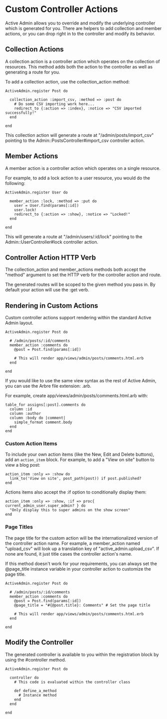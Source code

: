 # Custom Controller Actions

Active Admin allows you to override and modify the underlying controller which
is generated for you. There are helpers to add collection and member actions, or
you can drop right in to the controller and modify its behavior.

## Collection Actions

A collection action is a controller action which operates on the collection of
resources. This method adds both the action to the controller as well as
generating a route for you.

To add a collection action, use the collection_action method:


    ActiveAdmin.register Post do

      collection_action :import_csv, :method => :post do
        # Do some CSV importing work here...
        redirect_to {:action => :index}, :notice => "CSV imported successfully!"
      end

    end

This collection action will generate a route at "/admin/posts/import_csv"
pointing to the Admin::PostsController#import_csv controller action.

## Member Actions

A member action is a controller action which operates on a single resource.

For example, to add a lock action to a user resource, you would do the
following:

    ActiveAdmin.register User do

      member_action :lock, :method => :put do
        user = User.find(params[:id])
        user.lock!
        redirect_to {:action => :show}, :notice => "Locked!"
      end

    end

This will generate a route at "/admin/users/:id/lock" pointing to the
Admin::UserController#lock controller action.

## Controller Action HTTP Verb

The collection_action and member_actions methods both accept the "method"
argument to set the HTTP verb for the controller action and route.

The generated routes will be scoped to the given method you pass in. By default
your action will use the :get verb.

## Rendering in Custom Actions

Custom controller actions support rendering within the standard Active Admin
layout. 

    ActiveAdmin.register Post do

      # /admin/posts/:id/comments
      member_action :comments do
        @post = Post.find(params[:id])

        # This will render app/views/admin/posts/comments.html.erb
      end

    end

If you would like to use the same view syntax as the rest of Active Admin, you
can use the Arbre file extension: .arb.

For example, create app/views/admin/posts/comments.html.arb with:

    table_for assigns[:post].comments do
      column :id
      column :author
      column :body do |comment|
        simple_format comment.body
      end
    end
    
### Custom Action Items

To include your own action items (like the New, Edit and Delete buttons), add an 
`action_item` block. For example, to add a "View on site" button to view a blog
post:

    action_item :only => :show do
      link_to('View on site', post_path(post)) if post.published?
    end

Actions items also accept the :if option to conditionally display them:

    action_item :only => :show, :if => proc{ current_admin_user.super_admin? } do
      "Only display this to super admins on the show screen"
    end

### Page Titles

The page title for the custom action will be the internationalized version of
the controller action name. For example, a member_action named "upload_csv" will
look up a translation key of "active_admin.upload_csv". If none are found, it
just title cases the controller action's name.

If this method doesn't work for your requirements, you can always set the
@page_title instance variable in your controller action to customize the page
title.

    ActiveAdmin.register Post do

      # /admin/posts/:id/comments
      member_action :comments do
        @post = Post.find(params[:id])
        @page_title = "#{@post.title}: Comments" # Set the page title

        # This will render app/views/admin/posts/comments.html.erb
      end

    end

## Modify the Controller

The generated controller is available to you within the registration block by
using the #controller method.

    ActiveAdmin.register Post do

      controller do
        # This code is evaluated within the controller class

        def define_a_method
          # Instance method
        end
      end

    end
